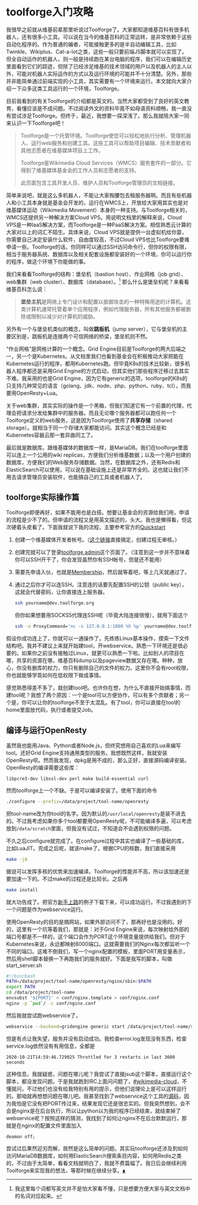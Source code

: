 # toolforge入门攻略

我很早之前就从维基前辈那里听说过Toolforge了。大家都知道维基百科有很多机器人，还有很多小工具。可以说在当今的维基百科的正常运转，是非常依赖于这些自动化程序的。作为普通的编者，可能接触更多的是半自动编辑工具，比如Twinkle、Wikiplus、Cat-a-lot之类，这些一般只要前端JS脚本就可以实现了。但全自动运作的机器人，则一般是持续跑在某台电脑的程序，我们可以在编辑历史里面看到它们的踪迹，但除了已经涉足维基的技术领域的用户以及机器人的主人以外，可能对机器人实际运作的方式以及运行环境的可能并不十分清楚。另外，那些并非能简单通过前端实现的小工具，其实需要有一个环境来运行。本文就向大家介绍一下众多这类工具运行的一个环境，Toolforge。

目前我看到的有关Toolforge的介绍都是英文的。当然大家都受到了良好的英文教育，看懂应该是不成问题。不过阅读外文的资料毕竟不如母语资料顺畅，我一直没有尝试涉足Toolforge。但终于，最近，我想要一探深浅了。那么我就陪大家一同来认识一下Toolforge吧！

>Toolforge是一个托管环境。Toolforge使您可以轻松地执行分析、管理机器人、运行web服务和创建工具。这些工具可以帮助项目编辑、技术贡献者和其他志愿者在维基媒体项目上工作。
>
>Toolforge是Wikimedia Cloud Services（WMCS）服务套件的一部分。它得到了维基媒体基金会的工作人员和志愿者的支持。
>
>此页面包含工具开发人员、维护人员和Toolforge管理员的文档链接。

简单来说吧，就是这么多机器人，不能让大家掏腰包去租服务器啊。而且有些机器人和小工具本身就是基金会开发的，运行在WMCS上，开放给大家用其实也是对维基媒体运动（Wikimedia Movement）本身的一种支持。与Toolforge相关的，WMCS还提供另一种解决方案Cloud VPS。用说明文档里的解释来说，Cloud VPS是一种IaaS解决方案，而Toolforge是一种PaaS解决方案。相信熟悉云计算的大家对以上的词汇不陌生。具体来说，Cloud VPS就是提供一台虚拟机给你耍，你需要自己决定安装什么软件，自由度较高，不过Cloud VPS也比Toolforge要难申请一些。Toolforge的话，你同样可以通过SSH访问命令行，但你的权限有限，相当于服务器系统、数据库以及相关配套设施都安装好的一个环境，你可以运行你的程序，做这个环境下你能做的事。

我们来看看Toolforge的结构：堡垒机（bastion host）、作业网格（job grid）、web集群（web cluster）、数据库（database）。[^en] 那么什么是堡垒机呢？来看看维基百科怎么说：

> **堡垒主机**是网络上专门设计和配置以抵御攻击的一种特殊用途的计算机。这类计算机通常托管着单个应用程序，例如代理服务器，所有其他服务都被删除或限制以减少对计算机的威胁。

另外有一个与堡垒机类似的概念，叫做**跳板机**（jump server），它与堡垒机的主要区别是，跳板机是连接两个可信网络的桥梁，堡垒机则不然。

“作业网格”是网格计算的一个概念。Grid Engine目前是Toolforge的两大后端之一，另一个是Kubernetes。从文档里我们也看到基金会在积极推动大家把能在Kubernetes运行的程序，都用Kubernetes跑。但毕竟K8s的技术比较新，很多机器人程序都还是采用Grid Engine的方式启动，但其实他们那些程序迁移过去其实不难。我采用的也是Grid Engine，因为它有generic的选项，toolforge的K8s的只支持几种常见的语言（golang、jdk、node、php、python、ruby、tcl），而我要用OpenResty+Lua。

关于web集群，其实实际的操作是一个黑箱，但我们知道它有一个前置的代理，代理会把请求分发给集群中的服务器。而且无论哪个服务器都可以跑任何一个Toolforge定义的web服务，这是因为Toolforge使用了**共享存储**（shared storage）。就相当于同一个存储大家都能访问。其实这个概念已经是和Kubernetes容器云那一套异曲同工了。

最后就是数据库。跟维基媒体的数据库一样，是MariaDB。我们在toolforge里面可以连上一个公用的wiki replicas，方便我们分析维基数据；以及一个用户创建的数据库，方便我们的Web服务存储数据。当然，在数据库之外，还有Redis和ElasticSearch可以使用，可以说在基础设施上还是非常齐全的。这也就让我们不用去请求管理员安装软件，也能搞自己的工具或者机器人了。

## toolforge实际操作篇

Toolforge即便再好，如果不能用也是白搭。想要让基金会的资源给我们用，申请的流程是少不了的。但申请的流程又是用英文描述的，头大。我也是懒得看，但这次硬着头皮看了。下面我就说下我的流程，主要参考官方的[Quickstart](https://wikitech.wikimedia.org/wiki/Portal:Toolforge/Quickstart)

1. 创建一个维基媒体开发者帐号。（[这个链接](https://toolsadmin.wikimedia.org/register/)直接搞定，创建过程无审核。）

2. 创建完就可以了登录[toolforge admin](https://toolsadmin.wikimedia.org/)这个页面了。（注意到这一步并不意味着你可以SSH开干了，你会发现虽然你有SSH帐号，但是还不能用）

3. 需要先申请入伙，也就是[Membership](https://toolsadmin.wikimedia.org/tools/membership/apply)，然后就等着吧，等上几天就通过了。

4. 通过之后你才可以连SSH。注意连的话要先配置SSH的公钥（public key），这就会代替密码，让你直接连上服务器。

   ```bash
   ssh yourname@dev.toolforge.org
   ```

   但你如果想要用SOCKS5代理连SSH呢（毕竟大陆连接很慢），就用下面这个

   ```bash
   ssh -o ProxyCommand='nc -x 127.0.0.1:1080 %h %p' yourname@dev.toolforge.org
   ```

假设你成功连上了，你就可以一通操作了。先练练Linux基本操作，摸索一下文件结构吧。我并不建议上来就开始建tool，开webservice。熟悉一下环境还是很必要的。如果你之前没有接触过Linux，就更可以熟悉一下啦。比如别人的项目在哪，共享的资源在哪，维基百科dump以及pageview数据又存在哪。种种，放心，你没有删库的权力，你只有删除自己的文件的权力。这里你不会有root权限，你也就能够学乖如何在低权限下做成事情。

感觉熟悉得差不多了，就创建tool吧。也许你在想，为什么不直接开始搞事情，而建tool呢？我想了两个原因：一个是tool可以方便协作，可以有多个贡献者；另一个是，你可以让你的toolforge不至于太混乱。有了tool，你可以直接在tool的home里面放代码，执行或者提交Job。

## 编译与运行OpenResty

虽然我也能用Java、Python或者Node.js，但终究想用自己喜欢的Lua来编写tool。还好Grid Engine支持通用类型的服务。我想既然这样，我就安装OpenResty呗。然而我发现，dpkg是用不成的，那么正好，直接源码编译安装。OpenResty的编译需要这些库：

```
libpcre3-dev libssl-dev perl make build-essential curl
```

然而toolforge上一个不缺。于是可以编译安装了。使用下面的命令

```bash
./configure --prefix=/data/project/tool-name/openresty
```

把tool-name改为你tool的名字。因为默认的`/usr/local/openresty`是装不进去的。不过我考虑如果你多个tool都要用OpenResty呢，不可能编译多遍，可以考虑放到`/data/scratch`里面，但我没有试过，不知道会不会遇到权限的问题。

不久之后configure就完成了。在configure过程中其实也编译了一些基础的库，比如LuaJIT。完成之后呢，就该make了。根据CPU的核数，我们直接采用

```bash
make -j8
```

据说可以发挥多核的优势来加速编译。Toolforge的性能并不高，所以该加速还是要加速一下的。不过make的过程还是比较长。之后再

```bash
make install
```

就大功告成了。把官方[新手上路](https://openresty.org/cn/getting-started.html)的例子下载下来，可以成功运行。不过我遇到的下一个问题是作为webservice运行。

使用OpenResty的目的是搞网站，如果外部访问不了，那再好也是没用的。好的，这里有一个坑等着我们，那就是：对于Grid Engine来说，每次映射给外部的端口号都是不一样的，这个端口会作为PORT这个环境变量提供给我们。但对于Kubernetes来说，永远都映射8000端口。这就需要我们的Nginx每次都监听一个不同的端口。这难不倒我们，写一个nginx配置的模板，里面PORT用变量表示，然后用shell脚本替换一下再跑我们的服务就好。下面是我写的脚本，叫做start_server.sh

```bash
#!/bin/bash
PATH=/data/project/tool-name/openresty/nginx/sbin:$PATH
export PATH
cd /data/project/tool-name
envsubst '${PORT}' < conf/nginx.template > conf/nginx.conf
nginx -p `pwd`/ -c conf/nginx.conf
```

然后我就尝试跑webservice了，

```bash
webservice --backend=gridengine generic start /data/project/tool-name/start_server.sh
```

但是有点让我失望，服务并没有启动成功。我检查error.log发现没有东西，检查service.log依然没有有用信息，全都是

```
2020-10-21T14:59:46.729025 Throttled for 3 restarts in last 3600 seconds
```

这种信息。我就疑惑，问题在哪儿呢？我尝试了直接jsub这个脚本，直接运行这个脚本，都没发现问题。于是我就跑到IRC上面问问题了，[#wikimedia-cloud](irc://irc.freenode.net/wikimedia-cloud)，不懂就问，不过他们也没有给我特别有用的提示，但他们说理论上是可以这样运行的。那咱就再想想问题在哪儿吧。我甚至找到了webservice这个工具的[源码](https://github.com/wikimedia/operations-software-tools-webservice)，因为我怕是它没有把PORT传过来，结果发现它还是很忠实的。但我突然想到，会不会是nginx是在后台执行，所以让python以为我的程序已经结束，就结束掉了webservice呢？按照这样的猜测，我找到了如何让nginx不在后台默默运行，那就是在nginx的配置文件里面加入

```
deamon off;
```

尝试过后果然迎刃而解，居然是这么简单的问题。其实玩toolforge还涉及到如何访问MariaDB数据库，如何用ElasticSearch搜索条目内容，如何用Redis之类的，不过由于太简单，看看文档就明白了，我就不费篇幅了。我日后会继续利用Toolforge来实现我的想法，等那时候在继续分享。[∎](../ "返回首页")

[^en]: 我这里每个词都写英文并不是怕大家看不懂，只是想要方便大家与英文文档中的名词对应起来。